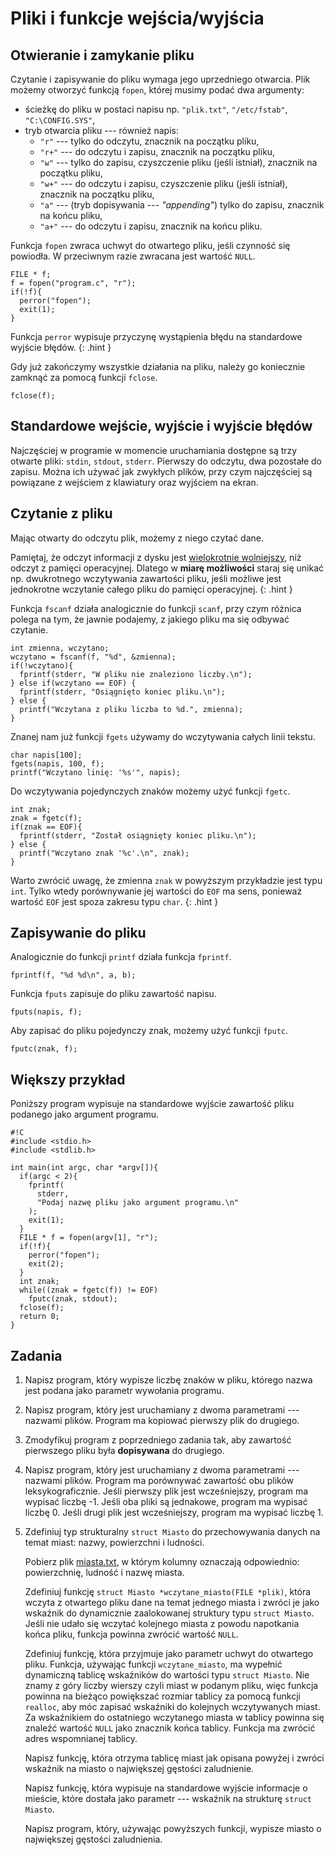 Pliki i funkcje wejścia/wyjścia
=========================

Otwieranie i zamykanie pliku
-------------------------

Czytanie i zapisywanie do pliku
wymaga jego uprzedniego otwarcia.
Plik możemy otworzyć funkcją
`fopen`, której musimy podać dwa argumenty:

  * ścieżkę do pliku w postaci napisu
    np. `"plik.txt"`, `"/etc/fstab"`, `"C:\CONFIG.SYS"`,
  * tryb otwarcia pliku --- również napis:
    * `"r"` --- tylko do odczytu, znacznik na początku pliku,
    * `"r+"` --- do odczytu i zapisu,
      znacznik na początku pliku,
    * `"w"` --- tylko do zapisu,
      czyszczenie pliku (jeśli istniał),
      znacznik na początku pliku,
    * `"w+"` --- do odczytu i zapisu,
      czyszczenie pliku (jeśli istniał),
      znacznik na początku pliku,
    * `"a"` --- (tryb dopisywania ---  _"appending"_)
      tylko do zapisu,
      znacznik na końcu pliku,
    * `"a+"` ---
      do odczytu i zapisu,
      znacznik na końcu pliku.

Funkcja `fopen` zwraca uchwyt do otwartego pliku,
jeśli czynność się powiodła.
W przeciwnym razie zwracana jest wartość `NULL`.

    FILE * f;
    f = fopen("program.c", "r");
    if(!f){
      perror("fopen");
      exit(1);
    }

Funkcja `perror` wypisuje przyczynę wystąpienia błędu
na standardowe wyjście błędów.
{: .hint }

Gdy już zakończymy wszystkie działania na pliku,
należy go koniecznie zamknąć za pomocą funkcji `fclose`.

    fclose(f);

Standardowe wejście, wyjście i wyjście błędów
-------------------------
Najczęściej w programie w momencie uruchamiania
dostępne są trzy otwarte pliki:
`stdin`, `stdout`, `stderr`.
Pierwszy do odczytu, dwa pozostałe do zapisu.
Można ich używać jak zwykłych plików,
przy czym najczęściej są powiązane
z wejściem z klawiatury
oraz wyjściem na ekran.

Czytanie z pliku
-------------------------
Mając otwarty do odczytu plik,
możemy z niego czytać dane.

Pamiętaj, że odczyt informacji z dysku jest
[wielokrotnie wolniejszy](https://gist.github.com/jboner/2841832#file-latency-txt),
niż odczyt z pamięci operacyjnej.
Dlatego w **miarę możliwości** staraj się unikać
np. dwukrotnego wczytywania zawartości pliku,
jeśli możliwe jest jednokrotne wczytanie
całego pliku do pamięci operacyjnej.
{: .hint }

Funkcja `fscanf` działa analogicznie
do funkcji `scanf`, przy czym różnica
polega na tym, że jawnie podajemy,
z jakiego pliku ma się odbywać czytanie.

    int zmienna, wczytano;
    wczytano = fscanf(f, "%d", &zmienna);
    if(!wczytano){
      fprintf(stderr, "W pliku nie znaleziono liczby.\n");
    } else if(wczytano == EOF) {
      fprintf(stderr, "Osiągnięto koniec pliku.\n");
    } else {
      printf("Wczytana z pliku liczba to %d.", zmienna);
    }

Znanej nam już funkcji `fgets` używamy
do wczytywania całych linii tekstu.

    char napis[100];
    fgets(napis, 100, f);
    printf("Wczytano linię: '%s'", napis);

Do wczytywania pojedynczych znaków
możemy użyć funkcji `fgetc`.

    int znak;
    znak = fgetc(f);
    if(znak == EOF){
      fprintf(stderr, "Został osiągnięty koniec pliku.\n");
    } else {
      printf("Wczytano znak '%c'.\n", znak);
    }

Warto zwrócić uwagę, że zmienna `znak` w powyższym
przykładzie jest typu `int`.
Tylko wtedy porównywanie jej wartości do `EOF` ma sens,
ponieważ wartość `EOF` jest spoza zakresu typu `char`.
{: .hint }

Zapisywanie do pliku
-------------------------

Analogicznie do funkcji `printf`
działa funkcja `fprintf`.

    fprintf(f, "%d %d\n", a, b);

Funkcja `fputs` zapisuje do pliku
zawartość napisu.

    fputs(napis, f);

Aby zapisać do pliku pojedynczy znak,
możemy użyć funkcji `fputc`.

    fputc(znak, f);

Większy przykład
-------------------------
Poniższy program wypisuje na standardowe
wyjście zawartość pliku podanego
jako argument programu.

    #!C
    #include <stdio.h>
    #include <stdlib.h>

    int main(int argc, char *argv[]){
      if(argc < 2){
        fprintf(
          stderr,
          "Podaj nazwę pliku jako argument programu.\n"
        );
        exit(1);
      }
      FILE * f = fopen(argv[1], "r");
      if(!f){
        perror("fopen");
        exit(2);
      }
      int znak;
      while((znak = fgetc(f)) != EOF)
        fputc(znak, stdout);
      fclose(f);
      return 0;
    }

Zadania
-------------------------

1.  Napisz program, który wypisze
    liczbę znaków w pliku,
    którego nazwa jest podana jako
    parametr wywołania programu.

2.  Napisz program, który jest uruchamiany
    z dwoma parametrami --- nazwami plików.
    Program ma kopiować pierwszy plik do drugiego.

3.  Zmodyfikuj program z poprzedniego zadania tak,
    aby zawartość pierwszego pliku
    była **dopisywana** do drugiego.

4.  Napisz program, który jest uruchamiany
    z dwoma parametrami --- nazwami plików.
    Program ma porównywać zawartość
    obu plików leksykograficznie.
    Jeśli pierwszy plik jest wcześniejszy,
    program ma wypisać liczbę -1.
    Jeśli oba pliki są jednakowe,
    program ma wypisać liczbę 0.
    Jeśli drugi plik jest wcześniejszy,
    program ma wypisać liczbę 1.

5.  Zdefiniuj typ strukturalny `struct Miasto`
    do przechowywania danych na temat miast:
    nazwy, powierzchni i ludności.

    Pobierz plik [miasta.txt](../res/miasta.txt),
    w którym kolumny oznaczają odpowiednio:
    powierzchnię, ludność i nazwę miasta.

    Zdefiniuj funkcję `struct Miasto *wczytane_miasto(FILE *plik)`,
    która wczyta z otwartego pliku
    dane na temat jednego miasta
    i zwróci je jako wskaźnik do dynamicznie
    zaalokowanej struktury typu `struct Miasto`.
    Jeśli nie udało się wczytać kolejnego miasta
    z powodu napotkania końca pliku,
    funkcja powinna zwrócić wartość `NULL`.

    Zdefiniuj funkcję, która przyjmuje
    jako parametr uchwyt do otwartego pliku.
    Funkcja, używając funkcji
    `wczytane_miasto`, ma wypełnić dynamiczną
    tablicę wskaźników do wartości typu `struct Miasto`.
    Nie znamy z góry liczby wierszy czyli miast
    w podanym pliku, więc funkcja powinna
    na bieżąco powiększać rozmiar tablicy za pomocą
    funkcji `realloc`, aby móc zapisać
    wskaźniki do kolejnych wczytywanych miast.
    Za wskaźnikiem do ostatniego wczytanego
    miasta w tablicy powinna się znaleźć
    wartość `NULL` jako znacznik końca tablicy.
    Funkcja ma zwrócić adres wspomnianej tablicy.

    Napisz funkcję, która otrzyma tablicę miast jak
    opisana powyżej i zwróci wskaźnik
    na miasto o największej gęstości zaludnienie.

    Napisz funkcję, która wypisuje na standardowe wyjście
    informacje o mieście, które dostała jako parametr
    --- wskaźnik na strukturę `struct Miasto`.

    Napisz program, który, używając powyższych funkcji,
    wypisze miasto o największej gęstości zaludnienia.
